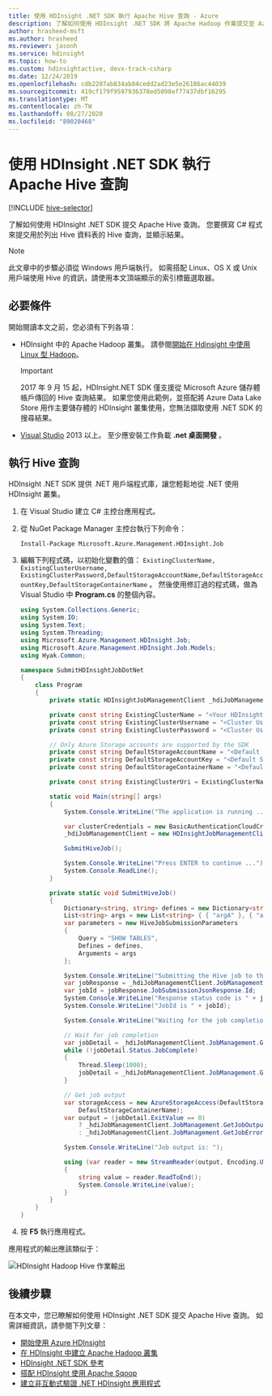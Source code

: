 ```yaml
---
title: 使用 HDInsight .NET SDK 執行 Apache Hive 查詢 - Azure
description: 了解如何使用 HDInsight .NET SDK 將 Apache Hadoop 作業提交至 Azure HDInsight Apache Hadoop。
author: hrasheed-msft
ms.author: hrasheed
ms.reviewer: jasonh
ms.service: hdinsight
ms.topic: how-to
ms.custom: hdinsightactive, devx-track-csharp
ms.date: 12/24/2019
ms.openlocfilehash: cdb2207ab834ab84cedd2ad23e5e26186ac44039
ms.sourcegitcommit: 419cf179f9597936378ed5098ef77437dbf16295
ms.translationtype: MT
ms.contentlocale: zh-TW
ms.lasthandoff: 08/27/2020
ms.locfileid: "89020468"
---
```

# <a name="run-apache-hive-queries-using-hdinsight-net-sdk"></a>使用 HDInsight .NET SDK 執行 Apache Hive 查詢

[!INCLUDE [hive-selector](../../../includes/hdinsight-selector-use-hive.md)]

了解如何使用 HDInsight .NET SDK 提交 Apache Hive 查詢。 您要撰寫 C# 程式來提交用於列出 Hive 資料表的 Hive 查詢，並顯示結果。

> [!NOTE]  
> 此文章中的步驟必須從 Windows 用戶端執行。 如需搭配 Linux、OS X 或 Unix 用戶端使用 Hive 的資訊，請使用本文頂端顯示的索引標籤選取器。

## <a name="prerequisites"></a>必要條件

開始閱讀本文之前，您必須有下列各項：

* HDInsight 中的 Apache Hadoop 叢集。 請參閱[開始在 Hdinsight 中使用 Linux 型 Hadoop](apache-hadoop-linux-tutorial-get-started.md)。

    > [!IMPORTANT]  
    > 2017 年 9 月 15 起，HDInsight.NET SDK 僅支援從 Microsoft Azure 儲存體帳戶傳回的 Hive 查詢結果。 如果您使用此範例，並搭配將 Azure Data Lake Store 用作主要儲存體的 HDInsight 叢集使用，您無法擷取使用 .NET SDK 的搜尋結果。

* [Visual Studio](https://visualstudio.microsoft.com/vs/community/) 2013 以上。 至少應安裝工作負載 **.net 桌面開發** 。

## <a name="run-a-hive-query"></a>執行 Hive 查詢

HDInsight .NET SDK 提供 .NET 用戶端程式庫，讓您輕鬆地從 .NET 使用 HDInsight 叢集。

1. 在 Visual Studio 建立 C# 主控台應用程式。

1. 從 NuGet Package Manager 主控台執行下列命令：

    ```console
    Install-Package Microsoft.Azure.Management.HDInsight.Job
    ```

1. 編輯下列程式碼，以初始化變數的值： `ExistingClusterName, ExistingClusterUsername, ExistingClusterPassword,DefaultStorageAccountName,DefaultStorageAccountKey,DefaultStorageContainerName` 。 然後使用修訂過的程式碼，做為 Visual Studio 中 **Program.cs** 的整個內容。

    ```csharp
    using System.Collections.Generic;
    using System.IO;
    using System.Text;
    using System.Threading;
    using Microsoft.Azure.Management.HDInsight.Job;
    using Microsoft.Azure.Management.HDInsight.Job.Models;
    using Hyak.Common;

    namespace SubmitHDInsightJobDotNet
    {
        class Program
        {
            private static HDInsightJobManagementClient _hdiJobManagementClient;

            private const string ExistingClusterName = "<Your HDInsight Cluster Name>";
            private const string ExistingClusterUsername = "<Cluster Username>";
            private const string ExistingClusterPassword = "<Cluster User Password>";

            // Only Azure Storage accounts are supported by the SDK
            private const string DefaultStorageAccountName = "<Default Storage Account Name>";
            private const string DefaultStorageAccountKey = "<Default Storage Account Key>";
            private const string DefaultStorageContainerName = "<Default Blob Container Name>";

            private const string ExistingClusterUri = ExistingClusterName + ".azurehdinsight.net";

            static void Main(string[] args)
            {
                System.Console.WriteLine("The application is running ...");

                var clusterCredentials = new BasicAuthenticationCloudCredentials { Username = ExistingClusterUsername, Password = ExistingClusterPassword };
                _hdiJobManagementClient = new HDInsightJobManagementClient(ExistingClusterUri, clusterCredentials);

                SubmitHiveJob();

                System.Console.WriteLine("Press ENTER to continue ...");
                System.Console.ReadLine();
            }

            private static void SubmitHiveJob()
            {
                Dictionary<string, string> defines = new Dictionary<string, string> { { "hive.execution.engine", "tez" }, { "hive.exec.reducers.max", "1" } };
                List<string> args = new List<string> { { "argA" }, { "argB" } };
                var parameters = new HiveJobSubmissionParameters
                {
                    Query = "SHOW TABLES",
                    Defines = defines,
                    Arguments = args
                };

                System.Console.WriteLine("Submitting the Hive job to the cluster...");
                var jobResponse = _hdiJobManagementClient.JobManagement.SubmitHiveJob(parameters);
                var jobId = jobResponse.JobSubmissionJsonResponse.Id;
                System.Console.WriteLine("Response status code is " + jobResponse.StatusCode);
                System.Console.WriteLine("JobId is " + jobId);

                System.Console.WriteLine("Waiting for the job completion ...");

                // Wait for job completion
                var jobDetail = _hdiJobManagementClient.JobManagement.GetJob(jobId).JobDetail;
                while (!jobDetail.Status.JobComplete)
                {
                    Thread.Sleep(1000);
                    jobDetail = _hdiJobManagementClient.JobManagement.GetJob(jobId).JobDetail;
                }

                // Get job output
                var storageAccess = new AzureStorageAccess(DefaultStorageAccountName, DefaultStorageAccountKey,
                    DefaultStorageContainerName);
                var output = (jobDetail.ExitValue == 0)
                    ? _hdiJobManagementClient.JobManagement.GetJobOutput(jobId, storageAccess) // fetch stdout output in case of success
                    : _hdiJobManagementClient.JobManagement.GetJobErrorLogs(jobId, storageAccess); // fetch stderr output in case of failure

                System.Console.WriteLine("Job output is: ");

                using (var reader = new StreamReader(output, Encoding.UTF8))
                {
                    string value = reader.ReadToEnd();
                    System.Console.WriteLine(value);
                }
            }
        }
    }
    ```

1. 按 **F5** 執行應用程式。

應用程式的輸出應該類似于：

![HDInsight Hadoop Hive 作業輸出](./media/apache-hadoop-use-hive-dotnet-sdk/hdinsight-hadoop-use-hive-net-sdk-output.png)

## <a name="next-steps"></a>後續步驟

在本文中，您已瞭解如何使用 HDInsight .NET SDK 提交 Apache Hive 查詢。 如需詳細資訊，請參閱下列文章：

* [開始使用 Azure HDInsight](apache-hadoop-linux-tutorial-get-started.md)
* [在 HDInsight 中建立 Apache Hadoop 叢集](../hdinsight-hadoop-provision-linux-clusters.md)
* [HDInsight .NET SDK 參考](https://docs.microsoft.com/dotnet/api/overview/azure/hdinsight)
* [搭配 HDInsight 使用 Apache Sqoop](apache-hadoop-use-sqoop-mac-linux.md)
* [建立非互動式驗證 .NET HDInsight 應用程式](../hdinsight-create-non-interactive-authentication-dotnet-applications.md)

